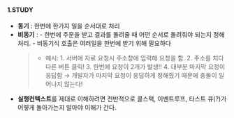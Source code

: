 #### 1.STUDY

- **동기** : 한번에 한가지 일을 순서대로 처리
- **비동기** : - 한번에 주문을 받고 결과를 돌려줄 때 어떤 순서로 돌려줘야 되는지 정해 처리. - 비동기식 호출은 여러일을 한번에 받기 위해 필요하다
  > - 예시:
      1. 서버에 자료 요청시 주소창에 입력해 요청을 함.
      2. 주소를 치다 다른 버튼 클릭!
      3. 한번에 요청이 2개가 발생!!
      4. 대부분 마지막 요청이 응답함
      → 개발자가 마지막 요청이 응답하게 정해줬기 때문에 충돌이 일어나지 않는다!
- **실행컨텍스트**를 제대로 이해하려면 전반적으로 콜스택, 이벤트루프, 타스트 큐(?)가 어떻게 돌아가는지 알아야 이해가 간다.
